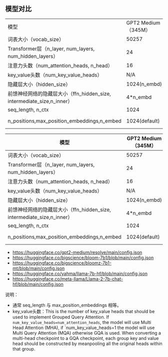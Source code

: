 





## 模型对比


|                                                          |                   |                          |                               |                               |             |             |
| -------------------------------------------------------- | ----------------- | ------------------------ | ----------------------------- | ----------------------------- | ----------- | ----------- |
| 模型                                                       | GPT2 Medium（345M） | Bloom-7b1                | LLaMA-7B                      | LLaMA2-7B                     | ChatGLM-6B  | ChatGLM2-6B |
| 词表大小（vocab_size）                                         | 50257             | 250880                   | 32000                         | 32000                         | 130528      | 65024       |
| Transformer层（n_layer, num_layers, num_hidden_layers）     | 24                | 30                       | 32                            | 32                            | 28          | 28          |
| 注意力头数（num_attention_heads, n_head）                       | 16                | 32                       | 32                            | 32                            | 32          | 32          |
| key_value头数（num_key_value_heads）                         | N/A               | N/A                      | N/A                           | N/A                           | N/A         | N/A         |
| 隐藏层大小（hidden_size）                                       | 1024(n_embd)      | 4096(n_embed)            | 4096                          | 4096                          | 4096        | 4096        |
| 前馈神经网络的隐藏层大小（ffn_hidden_size, intermediate_size,n_inner） | 4*n_embd          | 4 * hidden_size          | 11008                         | 11008                         | 16384       | 13696       |
| seq_length, n_ctx                                        | 1024              | 2048                     | 2048(max_position_embeddings) | 2048(max_position_embeddings) | 2048        | 32768       |
| n_positions,max_position_embeddings,n_embed              | 1024(default)     | 2048(4096,bloomz-7b1-hf) | 2048                          | 2048(4096,llama2-chat-hf)     | hidden_size | hidden_size |


| 模型    | GPT2 Medium（345M）          | Bloom-7b1 | LLaMA-7B      | LLaMA2-7B       |
| ---- | ---------- | ----- | ------------------- | ----------- |
| 词表大小（vocab_size）  | 50257     |  250880 |  32000 |   32000    |
| Transformer层（n_layer, num_layers, num_hidden_layers）  | 24     | 30  | 32  |    32   |
| 注意力头数（num_attention_heads, n_head） | 16      | 32  | 32 |   32       |
| key_value头数（num_key_value_heads） | N/A       | N/A   | N/A  |   N/A        |
| 隐藏层大小（hidden_size）  | 1024(n_embd)      |  4096(n_embed) | 4096  |     4096      |
| 前馈神经网络的隐藏层大小（ffn_hidden_size, intermediate_size,n_inner） | 4*n_embd  | 4 * hidden_size    | 11008 |   11008       |
| seq_length, n_ctx      | 1024      | 2048  | 2048(max_position_embeddings)    |   2048(max_position_embeddings)         |
| n_positions,max_position_embeddings,n_embed      | 1024(default)      |  2048(4096,bloomz-7b1-hf)  | 2048 |   2048(4096,llama2-chat-hf)       |



- https://huggingface.co/gpt2-medium/resolve/main/config.json
- https://huggingface.co/bigscience/bloom-7b1/blob/main/config.json
- https://huggingface.co/bigscience/bloomz-7b1-mt/blob/main/config.json
- https://huggingface.co/yahma/llama-7b-hf/blob/main/config.json
- https://huggingface.co/meta-llama/Llama-2-7b-chat-hf/blob/main/config.json

说明：
- 通常 seq_length 与 max_position_embeddings 相等。
- key_value头数：This is the number of key_value heads that should be used to implement Grouped Query Attention. If
`num_key_value_heads=num_attention_heads`, the model will use Multi Head Attention (MHA), if
`num_key_value_heads=1 the model will use Multi Query Attention (MQA) otherwise GQA is used. When
converting a multi-head checkpoint to a GQA checkpoint, each group key and value head should be constructed
by meanpooling all the original heads within that group.






